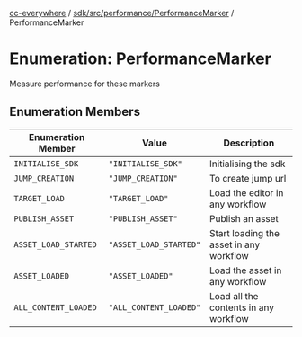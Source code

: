 [cc-everywhere](../../../../../index.md) / [sdk/src/performance/PerformanceMarker](../index.md) / PerformanceMarker

# Enumeration: PerformanceMarker

Measure performance for these markers

## Enumeration Members

| Enumeration Member | Value | Description |
| ------ | ------ | ------ |
| `INITIALISE_SDK` | `"INITIALISE_SDK"` | Initialising the sdk |
| `JUMP_CREATION` | `"JUMP_CREATION"` | To create jump url |
| `TARGET_LOAD` | `"TARGET_LOAD"` | Load the editor in any workflow |
| `PUBLISH_ASSET` | `"PUBLISH_ASSET"` | Publish an asset |
| `ASSET_LOAD_STARTED` | `"ASSET_LOAD_STARTED"` | Start loading the asset in any workflow |
| `ASSET_LOADED` | `"ASSET_LOADED"` | Load the asset in any workflow |
| `ALL_CONTENT_LOADED` | `"ALL_CONTENT_LOADED"` | Load all the contents in any workflow |
